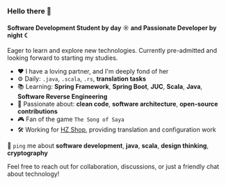 ### Hello there 👋

#### Software Development Student by day ☼ and Passionate Developer by night ☾

Eager to learn and explore new technologies. Currently pre-admitted and looking forward to starting my studies.

- ❤️  I have a loving partner, and I'm deeply fond of her
- ⚙️  Daily: `.java`, `.scala`, `.rs`, **translation tasks**
- 📚  Learning: **Spring Framework**, **Spring Boot**, **JUC**, **Scala**, **Java**, **Software Reverse Engineering**
- 💅  Passionate about: **clean code**, **software architecture**, **open-source contributions**
- 🎮  Fan of the game `The Song of Saya`
- 🛠️  Working for [HZ Shop](https://hzmod.ooo/), providing translation and configuration work

💬 `ping` me about **software development**, **java**, **scala**, **design thinking**, **cryptography**

Feel free to reach out for collaboration, discussions, or just a friendly chat about technology!
